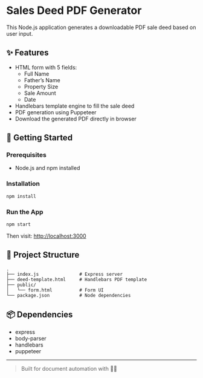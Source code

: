 # Sales Deed PDF Generator

This Node.js application generates a downloadable PDF sale deed based on user input.

## ✨ Features

- HTML form with 5 fields:
  - Full Name
  - Father’s Name
  - Property Size
  - Sale Amount
  - Date
- Handlebars template engine to fill the sale deed
- PDF generation using Puppeteer
- Download the generated PDF directly in browser

## 🚀 Getting Started

### Prerequisites

- Node.js and npm installed

### Installation

```bash
npm install
```

### Run the App

```bash
npm start
```

Then visit: [http://localhost:3000](http://localhost:3000)

## 📝 Project Structure

```
.
├── index.js               # Express server
├── deed-template.html     # Handlebars PDF template
├── public/
│   └── form.html          # Form UI
└── package.json           # Node dependencies
```

## 📦 Dependencies

- express
- body-parser
- handlebars
- puppeteer

---

> Built for document automation with 💼📄
